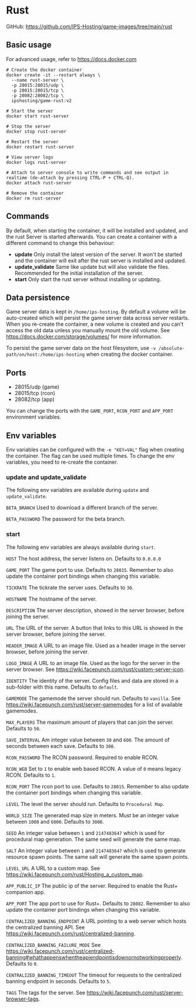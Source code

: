 # Rust

GitHub: https://github.com/IPS-Hosting/game-images/tree/main/rust

## Basic usage
For advanced usage, refer to https://docs.docker.com
```shell
# Create the docker container
docker create -it --restart always \
  --name rust-server \
  -p 28015:28015/udp \
  -p 28015:28015/tcp \
  -p 28082:28082/tcp \
  ipshosting/game-rust:v2
  
# Start the server
docker start rust-server

# Stop the server
docker stop rust-server

# Restart the server
docker restart rust-server

# View server logs
docker logs rust-server

# Attach to server console to write commands and see output in realtime (de-attach by pressing CTRL-P + CTRL-Q).
docker attach rust-server

# Remove the container
docker rm rust-server
```

## Commands
By default, when starting the container, it will be installed and updated, and the rust Server is started afterwards.
You can create a container with a different command to change this behaviour:
* **update** Only install the latest version of the server. It won't be started and the container will exit after the rust server is installed and updated.
* **update_validate** Same like update but will also validate the files. Recommended for the initial installation of the server.
* **start** Only start the rust server without installing or updating.

## Data persistence
Game server data is kept in `/home/ips-hosting`.
By default a volume will be auto-created which will persist the game server data across server restarts.
When you re-create the container, a new volume is created and you can't access the old data unless you manually mount the old volume.
See https://docs.docker.com/storage/volumes/ for more information.

To persist the game server data on the host filesystem, use `-v /absolute-path/on/host:/home/ips-hosting` when creating the docker container.

## Ports
* 28015/udp (game)
* 28015/tcp (rcon)
* 28082/tcp (app)

You can change the ports with the `GAME_PORT`, `RCON_PORT` and `APP_PORT` environment variables.

## Env variables
Env variables can be configured with the `-e "KEY=VAL"` flag when creating the container. The flag can be used multiple times.
To change the env variables, you need to re-create the container.

### update and update_validate
The following env variables are available during `update` and `update_validate`.

`BETA_BRANCH` Used to download a different branch of the server.

`BETA_PASSWORD` The password for the beta branch.


### start
The following env variables are always available during `start`.

`HOST` The host address, the server listens on. Defaults to `0.0.0.0`

`GAME_PORT` The game port to use. Defaults to `28015`. Remember to also update the container port bindings when changing this variable.

`TICKRATE` The tickrate the server uses. Defaults to `30`.

`HOSTNAME` The hostname of the server.

`DESCRIPTION` The server description, showed in the server browser, before joining the server.

`URL` The URL of the server. A button that links to this URL is showed in the server browser, before joining the server.

`HEADER_IMAGE` A URL to an image file. Used as a header image in the server browser, before joining the server.

`LOGO_IMAGE` A URL to an image file. Used as the logo for the server in the server browser. See https://wiki.facepunch.com/rust/custom-server-icon.

`IDENTITY` The identity of the server. Config files and data are stored in a sub-folder with this name. Defaults to `default`.

`GAMEMODE` The gamemode the server should run. Defaults to `vanilla`. See https://wiki.facepunch.com/rust/server-gamemodes for a list of available gamemodes.

`MAX_PLAYERS` The maximum amount of players that can join the server. Defaults to `50`.

`SAVE_INTERVAL` Am integer value between `30` and `600`. The amount of seconds between each save. Defaults to `300`.

`RCON_PASSWORD` The RCON password. Required to enable RCON.

`RCON_WEB` Set to `1` to enable web based RCON. A value of `0` means legacy RCON. Defaults to `1`.

`RCON_PORT` The rcon port to use. Defaults to `28015`. Remember to also update the container port bindings when changing this variable.

`LEVEL` The level the server should run. Defaults to `Procedural Map`.

`WORLD_SIZE` The generated map size in meters. Must be an integer value between `1000` and `6000`. Defaults to `3000`.

`SEED` An integer value between `1` and `2147483647` which is used for procedural map generation. The same seed will generate the same map.

`SALT` An integer value between `1` and `2147483647` which is used to generate resource spawn points. The same salt will generate the same spawn points.

`LEVEL_URL` A URL to a custom map. See https://wiki.facepunch.com/rust/Hosting_a_custom_map.

`APP_PUBLIC_IP` The public ip of the server. Required to enable the Rust+ companion app.

`APP_PORT` The app port to use for Rust+. Defaults to `28082`. Remember to also update the container port bindings when changing this variable.

`CENTRALIZED_BANNING_ENDPOINT` A URL pointing to a web server which hosts the centralized banning API. See https://wiki.facepunch.com/rust/centralized-banning.

`CENTRALIZED_BANNING_FAILURE_MODE` See https://wiki.facepunch.com/rust/centralized-banning#whathappenswhentheapiendpointisdownornotworkingproperly. Defaults to `0`.

`CENTRALIZED_BANNING_TIMEOUT` The timeout for requests to the centralized banning endpoint in seconds. Defaults to `5`.

`TAGS` The tags for the server. See https://wiki.facepunch.com/rust/server-browser-tags.
